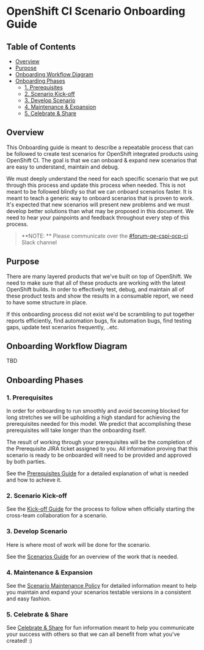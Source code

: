 # OpenShift CI Scenario Onboarding Guide<!-- omit from toc -->

## Table of Contents<!-- omit from toc -->
- [Overview](#overview)
- [Purpose](#purpose)
- [Onboarding Workflow Diagram](#onboarding-workflow-diagram)
- [Onboarding Phases](#onboarding-phases)
  - [1. Prerequisites](#1-prerequisites)
  - [2. Scenario Kick-off](#2-scenario-kick-off)
  - [3. Develop Scenario](#3-develop-scenario)
  - [4. Maintenance \& Expansion](#4-maintenance--expansion)
  - [5. Celebrate \& Share](#5-celebrate--share)

## Overview
This Onboarding guide is meant to describe a repeatable process that can be followed to create test scenarios for OpenShift integrated products using OpenShift CI. The goal is that we can onboard & expand new scenarios that are easy to understand, maintain and debug.

We must deeply understand the need for each specific scenario that we put through this process and update this process when needed. This is not meant to be followed blindly so that we can onboard scenarios faster. It is meant to teach a generic way to onboard scenarios that is proven to work. It's expected that new scenarios will present new problems and we must develop better solutions than what may be proposed in this document. We need to hear your painpoints and feedback throughout every step of this process. 
> **NOTE: **
> Please communicate over the [#forum-qe-cspi-ocp-ci](https://coreos.slack.com/archives/C047Y0DPEJU) Slack channel

## Purpose
There are many layered products that we've built on top of OpenShift. We need to make sure that all of these products are working with the latest OpenShift builds. In order to effectively test, debug, and maintain all of these product tests and show the results in a consumable report, we need to have some structure in place.

If this onboarding process did not exist we'd be scrambling to put together reports efficiently, find automation bugs, fix automation bugs, find testing gaps, update test scenarios frequently, ..etc.

## Onboarding Workflow Diagram
TBD

## Onboarding Phases
### 1. Prerequisites
In order for onboarding to run smoothly and avoid becoming blocked for long stretches we will be upholding a high standard for achieving the prerequisites needed for this model. We predict that accomplishing these prerequisites will take longer than the onboarding itself.

The result of working through your prerequisites will be the completion of the Prerequisite JIRA ticket assigned to you. All information proving that this scenario is ready to be onboarded will need to be provided and approved by both parties.

See the [Prerequisites Guide](Prerequisites_Guide.md) for a detailed explanation of what is needed and how to achieve it.

### 2. Scenario Kick-off
See the [Kick-off Guide](Kickoff_Guide.md) for the process to follow when officially starting the cross-team collaboration for a scenario.

### 3. Develop Scenario
Here is where most of work will be done for the scenario.

See the [Scenarios Guide](../OCP_CI_Tutorials/Scenarios/Scenarios_Guide.md) for an overview of the work that is needed.

### 4. Maintenance & Expansion
See the [Scenario Maintenance Policy](../Policy/Maintenance/Scenario_Maintenance_Policy.md) for detailed information meant to help you maintain and expand your scenarios testable versions in a consistent and easy fashion.

### 5. Celebrate & Share
See [Celebrate & Share](Celebrate_%26_Share_Guide.md) for fun information meant to help you communicate your success with others so that we can all benefit from what you've created! :)
